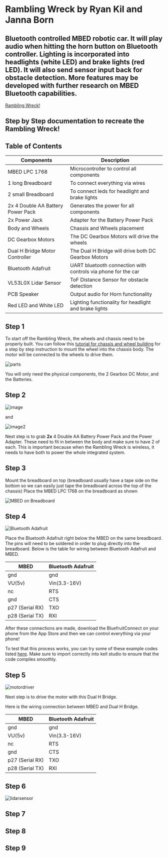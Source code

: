 # Rambling Wreck by Ryan Kil and Janna Born
## Bluetooth controlled MBED robotic car. It will play audio when hitting the horn button on Bluetooth controller. Lighting is incorporated into headlights (white LED) and brake lights (red LED). It will also send sensor input back for obstacle detection. More features may be developed with further research on MBED Bluetooth capabilities.

[Rambling Wreck!](https://www.youtube.com/shorts/OATE5wvw6fY)

## Step by Step documentation to recreate the Rambling Wreck!

## Table of Contents

| Components | Description |
| ----- | ----------- |
| MBED LPC 1768 | Microcontroller to control all components |
| 1 long Breadboard | To connect everything via wires |
| 2 small Breadboard | To connect leds for headlight and brake lights |
| 2x 4 Double AA Battery Power Pack | Generates the power for all components |
| 2x Power Jack | Adapter for the Battery Power Pack |
| Body and Wheels  | Chassis and Wheels placement |
| DC Gearbox Motors | The DC Gearbox Motors will drive the wheels |
| Dual H Bridge Motor Controller | The Dual H Bridge will drive both DC Gearbox Motors |
| Bluetooth Adafruit | UART bluetooth connection with controls via phone for the car |
| VL53L0X Lidar Sensor | ToF Distance Sensor for obstacle detection | 
| PCB Speaker | Output audio for Horn functionality |
| Red LED and White LED | Lighting functionality for headlight and brake lights |


## Step 1


To start off the Rambling Wreck, the wheels and chassis need to be properly built.
You can follow this [tutorial for chassis and wheel building](https://learn.sparkfun.com/tutorials/assembly-guide-for-redbot-with-shadow-chassis?_ga=1.167965857.1619691232.144081192) for a step by step instruction to mount the wheel into the chassis body. The motor will be connected to the wheels to drive them. 

![parts](https://cdn.sparkfun.com/r/600-600/assets/learn_tutorials/3/3/7/Redbot_Kit-00_annotated_updated.jpg)

You will only need the physical components, the 2 Gearbox DC Motor, and the Batteries. 

## Step 2
![image](https://cdn.sparkfun.com//assets/parts/3/8/9/9/09835-01a.jpg)

and 

![image2](https://cdn.sparkfun.com//assets/parts/5/8/0/3/10811-03.jpg)


Next step is to grab **2x** 4 Double AA Battery Power Pack and the Power Adapter. These need to fit in between the body and make sure to have 2 of each. This is important because when the Rambling Wreck is wireless, it needs to have both to power the whole integrated system.

## Step 3

Mount the breadboard on top (breadboard usually have a tape side on the bottom so we can easily just tape the breadboard across the top of the chassis) Place the MBED LPC 1768 on the breadboard as shown

![MBED on Breadboard](https://os.mbed.com/media/uploads/mbedofficial/breadboardphoto.jpg)

## Step 4

![Bluetooth Adafruit](https://cdn-shop.adafruit.com/970x728/2633-04.jpg)

Place the Bluetooth Adafruit right below the MBED on the same breadboard. The pins will need to be soldered in order to plug directly into the breadboard. Below is the table for wiring between Bluetooth Adafruit and MBED.

| MBED | Bluetooth Adafruit |
| ----- | ----------- |
| gnd | gnd |
| VU(5v) | Vin(3.3-16V)
| nc | RTS |
| gnd | CTS |
| p27 (Serial RX) | TXO |
| p28 (Serial TX) | RXI |

After these connections are made, download the BluefruitConnect on your phone from the App Store and then we can control everything via your phone!

To test that this process works, you can try some of these example codes listed [here](https://os.mbed.com/users/4180_1/notebook/adafruit-bluefruit-le-uart-friend---bluetooth-low-/). Make sure to import correctly into kell studio to ensure that the code compiles smoothly.

## Step 5 

![motordriver](https://m.media-amazon.com/images/W/MEDIAX_792452-T1/images/I/51omiFpDDfL.__AC_SX300_SY300_QL70_FMwebp_.jpg)

Next step is to drive the motor with this Dual H Bridge.

Here is the wiring connection between MBED and Dual H Bridge.

| MBED | Bluetooth Adafruit |
| ----- | ----------- |
| gnd | gnd |
| VU(5v) | Vin(3.3-16V)
| nc | RTS |
| gnd | CTS |
| p27 (Serial RX) | TXO |
| p28 (Serial TX) | RXI |


## Step 6 

![lidarsensor](https://cdn-learn.adafruit.com/guides/images/000/001/516/medium800/VL53L0X_top.jpg)

## Step 7

## Step 8

## Step 9




